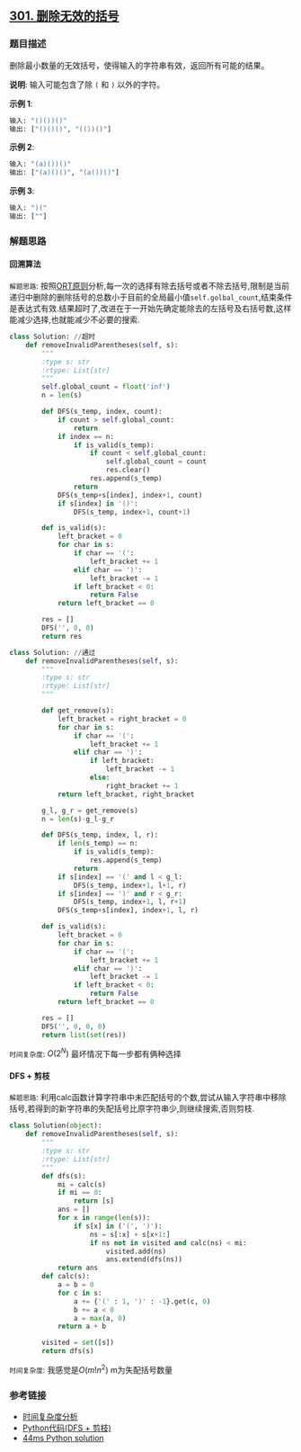 ## [301. 删除无效的括号](https://leetcode-cn.com/problems/remove-invalid-parentheses/description/)

### 题目描述

删除最小数量的无效括号，使得输入的字符串有效，返回所有可能的结果。

**说明**: 输入可能包含了除 `(` 和 `)` 以外的字符。

**示例 1**:
```python
输入: "()())()"
输出: ["()()()", "(())()"]
```
**示例 2**:
```python
输入: "(a)())()"
输出: ["(a)()()", "(a())()"]
```
**示例 3**:
```python
输入: ")("
输出: [""]
```

### 解题思路

#### 回溯算法

`解题思路`:  按照[ORT原则](131.%20分割回文串.md)分析,每一次的选择有除去括号或者不除去括号,限制是当前递归中删除的删除括号的总数小于目前的全局最小值`self.golbal_count`,结束条件是表达式有效.结果超时了,改进在于一开始先确定能除去的左括号及右括号数,这样能减少选择,也就能减少不必要的搜索.

```python
class Solution: //超时
    def removeInvalidParentheses(self, s):
        """
        :type s: str
        :rtype: List[str]
        """
        self.global_count = float('inf')
        n = len(s)

        def DFS(s_temp, index, count):
            if count > self.global_count:
                return
            if index == n:
                if is_valid(s_temp):
                    if count < self.global_count:
                        self.global_count = count
                        res.clear()
                    res.append(s_temp)
                return
            DFS(s_temp+s[index], index+1, count)
            if s[index] in '()':
                DFS(s_temp, index+1, count+1)

        def is_valid(s):
            left_bracket = 0
            for char in s:
                if char == '(':
                    left_bracket += 1
                elif char == ')':
                    left_bracket -= 1
                if left_bracket < 0:
                    return False
            return left_bracket == 0

        res = []
        DFS('', 0, 0)
        return res
```
```python
class Solution: //通过
    def removeInvalidParentheses(self, s):
        """
        :type s: str
        :rtype: List[str]
        """

        def get_remove(s):
            left_bracket = right_bracket = 0
            for char in s:
                if char == '(':
                    left_bracket += 1
                elif char == ')':
                    if left_bracket:
                        left_bracket -= 1
                    else:
                        right_bracket += 1
            return left_bracket, right_bracket

        g_l, g_r = get_remove(s)
        n = len(s)-g_l-g_r

        def DFS(s_temp, index, l, r):
            if len(s_temp) == n:
                if is_valid(s_temp):
                    res.append(s_temp)
                return
            if s[index] == '(' and l < g_l:
                DFS(s_temp, index+1, l+1, r)
            if s[index] == ')' and r < g_r:
                DFS(s_temp, index+1, l, r+1)
            DFS(s_temp+s[index], index+1, l, r)

        def is_valid(s):
            left_bracket = 0
            for char in s:
                if char == '(':
                    left_bracket += 1
                elif char == ')':
                    left_bracket -= 1
                if left_bracket < 0:
                    return False
            return left_bracket == 0

        res = []
        DFS('', 0, 0, 0)
        return list(set(res))
```


`时间复杂度`: $O(2^{N})$ 最坏情况下每一步都有俩种选择

#### DFS + 剪枝

`解题思路`: 利用calc函数计算字符串中未匹配括号的个数,尝试从输入字符串中移除括号,若得到的新字符串的失配括号比原字符串少,则继续搜索,否则剪枝.

```python
class Solution(object):
    def removeInvalidParentheses(self, s):
        """
        :type s: str
        :rtype: List[str]
        """
        def dfs(s):
            mi = calc(s)
            if mi == 0:
                return [s]
            ans = []
            for x in range(len(s)):
                if s[x] in ('(', ')'):
                    ns = s[:x] + s[x+1:]
                    if ns not in visited and calc(ns) < mi:
                        visited.add(ns)
                        ans.extend(dfs(ns))
            return ans    
        def calc(s):
            a = b = 0
            for c in s:
                a += {'(' : 1, ')' : -1}.get(c, 0)
                b += a < 0
                a = max(a, 0)
            return a + b

        visited = set([s])    
        return dfs(s)
```

`时间复杂度`: 我感觉是$O(m!n^{2})$ m为失配括号数量

### 参考链接

* [时间复杂度分析](https://leetcode.com/problems/remove-invalid-parentheses/solution/) 
* [Python代码(DFS + 剪枝)](http://bookshadow.com/weblog/2015/11/05/leetcode-remove-invalid-parentheses/) 
* [44ms Python solution](https://leetcode.com/problems/remove-invalid-parentheses/discuss/75057/44ms-Python-solution) 